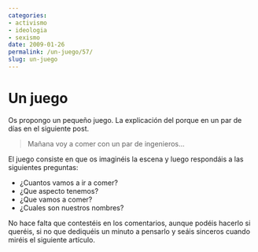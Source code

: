 ```yaml
---
categories:
- activismo
- ideologia
- sexismo
date: 2009-01-26
permalink: /un-juego/57/
slug: un-juego
---
```


# Un juego

Os propongo un pequeño juego. La explicación del porque en un par de días en el siguiente post.

> Mañana voy a comer con un par de ingenieros…

El juego consiste en que os imaginéis la escena y luego respondáis a las siguientes preguntas:

- ¿Cuantos vamos a ir a comer?
- ¿Que aspecto tenemos?
- ¿Que vamos a comer?
- ¿Cuales son nuestros nombres?

No hace falta que contestéis en los comentarios, aunque podéis hacerlo si queréis, si no que dediquéis un minuto a pensarlo y seáis sinceros cuando miréis el siguiente artículo.